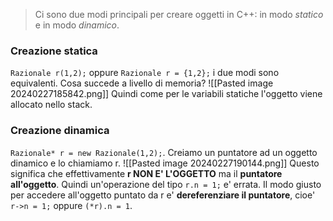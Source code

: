 >Ci sono due modi principali per creare oggetti in C++: in modo *statico* e in modo *dinamico*.

### Creazione statica
``Razionale r(1,2);`` oppure ``Razionale r = {1,2};`` i due modi sono equivalenti. 
Cosa succede a livello di memoria?
![[Pasted image 20240227185842.png]]
Quindi come per le variabili statiche l'oggetto viene allocato nello stack.
### Creazione dinamica
``Razionale* r = new Razionale(1,2);``. Creiamo un puntatore ad un oggetto dinamico e lo chiamiamo r.
![[Pasted image 20240227190144.png]]
Questo significa che effettivamente **r NON E' L'OGGETTO** ma il **puntatore all'oggetto**.
Quindi un'operazione del tipo ``r.n = 1;`` e' errata.
Il modo giusto per accedere all'oggetto puntato da r e' **dereferenziare il puntatore**, cioe' 
``r->n = 1;`` oppure ``(*r).n = 1``.